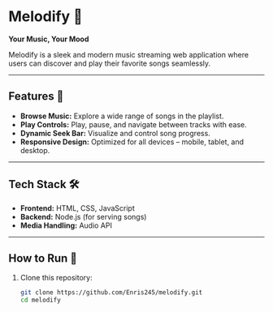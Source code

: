 # Melodify 🎵  
**Your Music, Your Mood**  

Melodify is a sleek and modern music streaming web application where users can discover and play their favorite songs seamlessly.  

---

## Features 🌟  
- **Browse Music:** Explore a wide range of songs in the playlist.  
- **Play Controls:** Play, pause, and navigate between tracks with ease.  
- **Dynamic Seek Bar:** Visualize and control song progress.  
- **Responsive Design:** Optimized for all devices – mobile, tablet, and desktop.  

---

## Tech Stack 🛠️  
- **Frontend:** HTML, CSS, JavaScript  
- **Backend:** Node.js (for serving songs)  
- **Media Handling:** Audio API  

---

## How to Run 🚀  

1. Clone this repository:  
   ```bash  
   git clone https://github.com/Enris245/melodify.git  
   cd melodify

  
